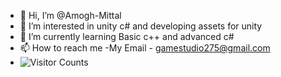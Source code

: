 - 👋 Hi, I’m @Amogh-Mittal
- 👀 I’m interested in unity c# and developing assets for unity
- 🌱 I’m currently learning Basic c++ and advanced c#
- 📫 How to reach me 
-My Email - gamestudio275@gmail.com
- ![Visitor Counts](https://profile-counter.glitch.me/{$BlueDev5}/count.svg)

<!---
Amogh-Mittal/Amogh-Mittal is a ✨ special ✨ repository because its `README.md` (this file) appears on your GitHub profile.
You can click the Preview link to take a look at your changes.
--->
